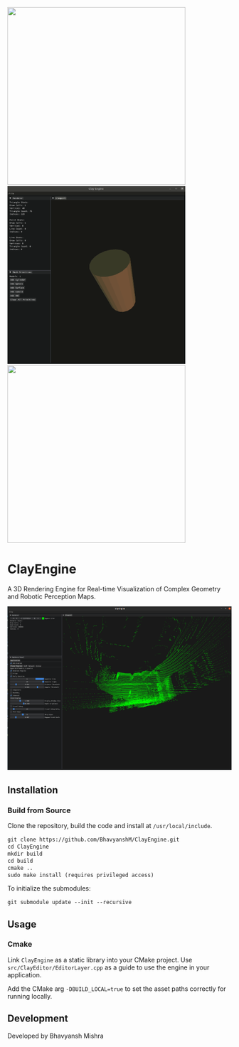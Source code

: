 [comment]: <> (![alt text]&#40;Images/Bunny.gif&#41; ![alt text]&#40;Images/Cylinder.gif&#41; ![alt text]&#40;Images/Surface.gif&#41;)


<p float="left">
    <img src="https://github.com/BhavyanshM/ClayEngine/blob/master/Images/Bunny.gif" width="400" height="400" />
    <img src="https://github.com/BhavyanshM/ClayEngine/blob/master/Images/Cylinder.gif" width="400" height="400" />
    <img src="https://github.com/BhavyanshM/ClayEngine/blob/master/Images/Surface.gif" width="400" height="400" />
</p>


# ClayEngine

A 3D Rendering Engine for Real-time Visualization of Complex Geometry and Robotic Perception Maps.


![](Images/PointCloud_MapSense.png)

## Installation

### Build from Source
Clone the repository, build the code and install at `/usr/local/include`.
```
git clone https://github.com/BhavyanshM/ClayEngine.git
cd ClayEngine
mkdir build
cd build
cmake ..
sudo make install (requires privileged access)
```

To initialize the submodules:
```
git submodule update --init --recursive
```

## Usage
### Cmake
Link `ClayEngine` as a static library into your CMake project. Use `src/ClayEditor/EditorLayer.cpp` as a guide to use the engine in your application.

Add the CMake arg `-DBUILD_LOCAL=true` to set the asset paths correctly for running locally.

## Development
Developed by Bhavyansh Mishra